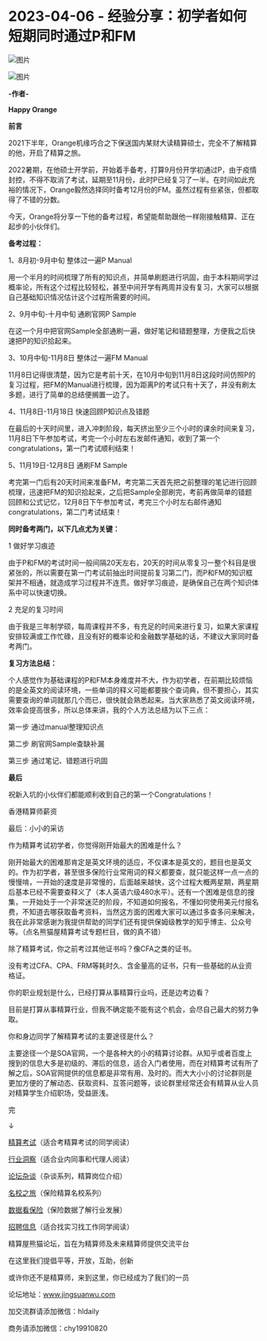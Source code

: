# 2023-04-06 - 经验分享：初学者如何短期同时通过P和FM

![图片](https://mmbiz.qpic.cn/mmbiz_jpg/PVTr5cqOmdsiaicIRGthO3IhpdkibrFUWVU1xAtP9ZY24c0vAhCVJo55thjfrfia19NvibyVvich2UW9I8vGCty5LxNw/640?wx_fmt=jpeg&tp=webp&wxfrom=5&wx_lazy=1)

![图片](https://mmbiz.qpic.cn/mmbiz_png/6aVaON9Kibf7U8kyccAm9c63gM1MwibJqsV15F2VRibE1QnBiagxHfwER6LQXwibwwQjUzRdnQxj1Vbic0abIUTX6PJg/640?wx_fmt=png&tp=webp&wxfrom=5&wx_lazy=1)

**-作者-**

**Happy Orange**

**前言**

2021下半年，Orange机缘巧合之下保送国内某财大读精算硕士，完全不了解精算的他，开启了精算之旅。

2022暑期，在他硕士开学前，开始着手备考，打算9月份开学初通过P，由于疫情封控，不得不取消了考试，延期至11月份，此时P已经复习了一半。在时间如此充裕的情况下，Orange毅然选择同时备考12月份的FM。虽然过程有些紧张，但都取得了不错的分数。

今天，Orange将分享一下他的备考过程，希望能帮助跟他一样刚接触精算、正在起步的小伙伴们。

**备考过程：**

1、8月初-9月中旬 整体过一遍P Manual

用一个半月的时间梳理了所有的知识点，并简单刷题进行巩固，由于本科期间学过概率论，所有这个过程比较轻松，甚至中间开学有两周并没有复习，大家可以根据自己基础知识情况估计这个过程所需要的时间。

2、9月中旬-十月中旬 通刷官网P Sample

在这一个月中把官网Sample全部通刷一遍，做好笔记和错题整理，方便我之后快速把P的知识拾起来。

3、10月中旬-11月8日 整体过一遍FM Manual

11月8日记得很清楚，因为它是考前十天，在10月中旬到11月8日这段时间仿照P的复习过程，把FM的Manual进行梳理，因为距离P的考试只有十天了，并没有刷太多题，进行了简单的总结便搁置一边了。

4、11月8日-11月18日 快速回顾P知识点及错题

在最后的十天时间里，进入冲刺阶段，每天挤出至少三个小时的课余时间来复习，11月8日下午参加考试，考完一个小时左右发邮件通知，收到了第一个congratulations，第一门考试顺利结束！

5、11月19日-12月8日 通刷FM Sample 

考完第一门后有20天时间来准备FM，考完第二天首先把之前整理的笔记进行回顾梳理，迅速把FM的知识拾起来，之后把Sample全部刷完，考前再做简单的错题回顾和公式记忆，12月8日下午参加考试，考完三个小时左右邮件通知congratulations，第二门考试结束！


**同时备考两门，以下几点尤为关键：**

1 做好学习痕迹

由于P和FM的考试时间一般间隔20天左右，20天的时间从零复习一整个科目是很紧张的，所以需要在第一门考试前抽出时间提前复习第二门，而P和FM的知识框架并不相通，就造成学习过程并不连贯。做好学习痕迹，是确保自己在两个知识体系中可以快速切换。

2 充足的复习时间

由于我是三年制学硕，每周课程并不多，有充足的时间来进行复习，如果大家课程安排较满或工作忙碌，且没有好的概率论和金融数学基础的话，不建议大家同时备考两门。


**复习方法总结：**

个人感觉作为基础课程的P和FM本身难度并不大，作为初学者，在前期比较烦恼的是全英文的阅读环境，一些单词的释义可能都要挨个查词典，但不要担心，其实需要查询的单词就那几个而已，很快就会熟悉起来。当大家熟悉了英文阅读环境，效率会提高很多，所以总体来讲，我的个人方法总结为以下三点：

第一步 通过manual整理知识点

第二步 刷官网Sample查缺补漏

第三步 通过笔记、错题进行巩固

**最后**

祝新入坑的小伙伴们都能顺利收到自己的第一个Congratulations！

香港精算师薪资



最后：小小的采访

作为精算考试初学者，你觉得刚开始最大的困难是什么？



刚开始最大的困难那肯定是英文环境的适应，不仅课本是英文的，题目也是英文的。作为初学者，甚至很多保险行业常用词的释义都要查，就只能这样一点一点的慢慢啃，一开始的速度是非常慢的，后面越来越快，这个过程大概两星期，两星期后基本已经不需要查释义了（本人英语六级480水平）。还有一个困难是信息的搜集，一开始处于一个非常迷茫的阶段，不知道如何报名，不懂如何使用美元付报名费，不知道去哪获取备考资料，当然这方面的困难大家可以通过多查多问来解决，我在此非常感谢为我提供帮助的同学们还有提供保姆级教学的知乎博主、公众号等。（点名熊猫屋精算考试专题栏目，做的真不错）

除了精算考试，你之前考过其他证书吗？像CFA之类的证书。



没有考过CFA、CPA、FRM等耗时久、含金量高的证书，只有一些基础的从业资格证。

你的职业规划是什么，已经打算从事精算行业吗，还是边考边看？



目前是打算从事精算行业，但我不确定能不能有这个机会，会尽自己最大的努力争取。

你和身边同学了解精算考试的主要途径是什么？



主要途径一个是SOA官网，一个是各种大的小的精算讨论群。从知乎或者百度上搜到的信息大多是初级的、滞后的信息，适合入门者使用，而在对精算考试有所了解之后，SOA官网提供的信息都是非常有用、及时的。而大大小小的讨论群则是更加方便的了解动态、获取资料、互答问题等，谈论群里经常还会有精算从业人员对精算学生介绍职场，受益匪浅。


完


↓

[精算考试](https://mp.weixin.qq.com/mp/appmsgalbum?__biz=MzIyMjA5MzUwMg==&action=getalbum&album_id=1466144252454764546#wechat_redirect)（适合考精算考试的同学阅读）

[行业洞察](https://mp.weixin.qq.com/mp/appmsgalbum?__biz=MzIyMjA5MzUwMg==&action=getalbum&album_id=1466140974488748032#wechat_redirect)（适合业内同事和代理人阅读）

[论坛杂谈](https://mp.weixin.qq.com/mp/appmsgalbum?__biz=MzIyMjA5MzUwMg==&action=getalbum&album_id=1466151460148084736#wechat_redirect)（杂谈系列，精算岗位介绍）

[名校之旅](https://mp.weixin.qq.com/mp/appmsgalbum?__biz=MzIyMjA5MzUwMg==&action=getalbum&album_id=1466147283460161538#wechat_redirect)（保险精算名校系列）

[数据看保险](https://mp.weixin.qq.com/mp/appmsgalbum?__biz=MzIyMjA5MzUwMg==&action=getalbum&album_id=2002358913534328835#wechat_redirect)（保险数据了解行业发展）

[招聘信息](https://mp.weixin.qq.com/mp/appmsgalbum?__biz=MzIyMjA5MzUwMg==&action=getalbum&album_id=1466154141080092675#wechat_redirect)（适合找实习找工作同学阅读）

精算屋熊猫论坛，旨在为精算师及未来精算师提供交流平台

在这里我们提倡平等，开放，互助，创新

或许你还不是精算师，来到这里，你已经成为了我们的一员

论坛地址：www.jingsuanwu.com

加交流群请添加微信：hldaily

商务请添加微信：chy19910820